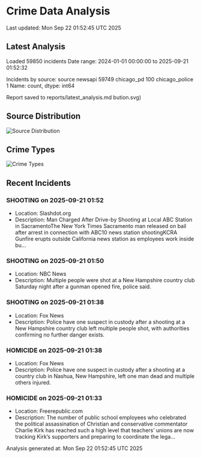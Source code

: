 # Crime Data Analysis
Last updated: Mon Sep 22 01:52:45 UTC 2025

## Latest Analysis

Loaded 59850 incidents
Date range: 2024-01-01 00:00:00 to 2025-09-21 01:52:32

Incidents by source:
source
newsapi           59749
chicago_pd          100
chicago_police        1
Name: count, dtype: int64

Report saved to reports/latest_analysis.md
bution.svg)

## Source Distribution
![Source Distribution](images/source_distribution.svg)

## Crime Types
![Crime Types](images/crime_types.svg)

## Recent Incidents

### SHOOTING on 2025-09-21 01:52
- Location: Slashdot.org
- Description: Man Charged After Drive-by Shooting at Local ABC Station in SacramentoThe New York Times Sacramento man released on bail after arrest in connection with ABC10 news station shootingKCRA Gunfire erupts outside California news station as employees work inside bu…


### SHOOTING on 2025-09-21 01:50
- Location: NBC News
- Description: Multiple people were shot at a New Hampshire country club Saturday night after a gunman opened fire, police said.


### SHOOTING on 2025-09-21 01:38
- Location: Fox News
- Description: Police have one suspect in custody after a shooting at a New Hampshire country club left multiple people shot, with authorities confirming no further danger exists.


### HOMICIDE on 2025-09-21 01:38
- Location: Fox News
- Description: Police have one suspect in custody after a shooting at a country club in Nashua, New Hampshire, left one man dead and multiple others injured.


### HOMICIDE on 2025-09-21 01:33
- Location: Freerepublic.com
- Description: The number of public school employees who celebrated the political assassination of Christian and conservative commentator Charlie Kirk has reached such a high level that teachers’ unions are now tracking Kirk’s supporters and preparing to coordinate the lega…

Analysis generated at: Mon Sep 22 01:52:45 UTC 2025
